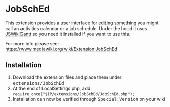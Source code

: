 JobSchEd
========

This extension provides a user interface for editing something you might call an activities calendar or a job schedule. Under the hood it uses [JSWikiGantt](https://github.com/Eccenux/JSWikiGantt) so you need it installed if you want to use this.

For more info please see:
https://www.mediawiki.org/wiki/Extension:JobSchEd

Installation
------------

1. Download the extension files and place them under <tt>extensions/JobSchEd</tt>
2. At the end of LocalSettings.php, add:
	`require_once("$IP/extensions/JobSchEd/JobSchEd.php");`
3. Installation can now be verified through <tt>Special:Version</tt> on your wiki